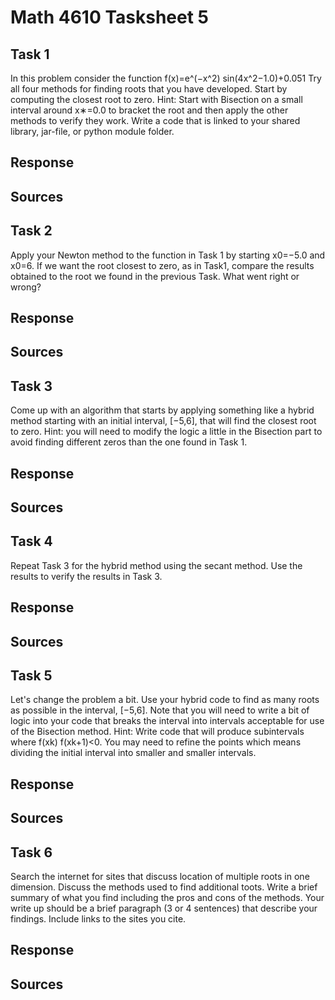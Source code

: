 # Math 4610 Tasksheet 5

## Task 1
In this problem consider the function
                  f(x)=e^(−x^2) sin(4x^2−1.0)+0.051
Try all four methods for finding roots that you have developed. Start by computing the closest root to zero. Hint: Start with Bisection on a small interval around x∗=0.0 to bracket the root and then apply the other methods to verify they work. Write a code that is linked to your shared library, jar-file, or python module folder.
## Response

## Sources
[]()

[]()

[]()

## Task 2
Apply your Newton method to the function in Task 1 by starting 
x0=−5.0 and x0=6. If we want the root closest to zero, as in Task1, compare the results obtained to the root we found in the previous Task. What went right or wrong?
## Response

	

## Sources
[]()

[]()

[]()

## Task 3
Come up with an algorithm that starts by applying something like a hybrid method starting with an initial interval, 
[−5,6], that will find the closest root to zero. Hint: you will need to modify the logic a little in the Bisection part to avoid finding different zeros than the one found in Task 1.
## Response

## Sources
[]()

[]()

## Task 4
Repeat Task 3 for the hybrid method using the secant method. Use the results to verify the results in Task 3.
## Response



## Sources
[]()

[]()

## Task 5
Let's change the problem a bit. Use your hybrid code to find as many roots as possible in the interval, [−5,6]. Note that you will need to write a bit of logic into your code that breaks the interval into intervals acceptable for use of the Bisection method. Hint: Write code that will produce subintervals where f(xk) f(xk+1)<0. You may need to refine the points which means dividing the initial interval into smaller and smaller intervals.
## Response


	
## Sources
[]()

[]()

[]()
## Task 6
Search the internet for sites that discuss location of multiple roots in one dimension. Discuss the methods used to find additional toots. Write a brief summary of what you find including the pros and cons of the methods. Your write up should be a brief paragraph (3 or 4 sentences) that describe your findings. Include links to the sites you cite.
## Response



## Sources
[]()

[]()

[]()

[]()
